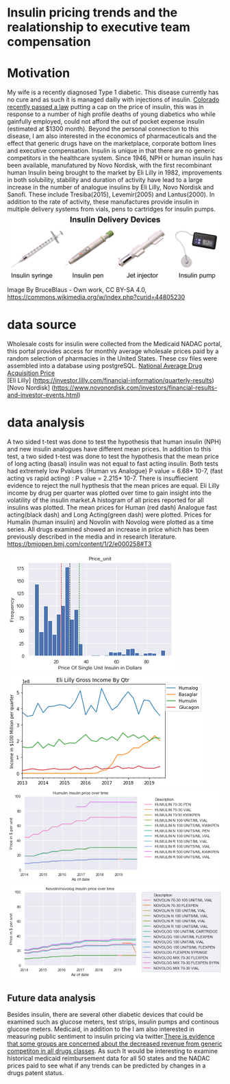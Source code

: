 # Insulin pricing trends and the realationship to executive team compensation

# Motivation
My wife is a recently diagnosed Type 1 diabetic. This disease currently has no cure and as such it is managed dailly with injections of insulin. [Colorado recently passed a law](https://leg.colorado.gov/bills/hb19-1216) putting a cap on the price of insulin, this was in response to a number of high profile deaths of young diabetics who while gainfully employed, could not afford the out of pocket expense insulin (estimated at $1300 month). Beyond the personal connection to this disease, I am also interested in the economics of pharmaceuticals and the effect that generic drugs have on the marketplace, corporate bottom lines and executive compensation. Insulin is unique in that there are no generic competitors in the healthcare system. Since 1946, NPH or human insulin has been available, manufatured by Novo Nordisk, with the first recombinant human Insulin being brought to the market by Eli Lilly in 1982, improvements in both solubility, stability and duration of activity have lead to a large increase in the number of analogue insulins by Eli Lilly, Novo Nordisk and Sanofi. These include Tresiba(2015), Levemir(2005) and Lantus(2000). In addition to the rate of activity, these manufactures provide insulin in multiple delivery systems from vials, pens to cartridges for insulin pumps. 
![Devices](https://github.com/clayton-summitt/Insulin_pricing_trends/blob/master/images/Insulin_Delivery_Devices.png)
Image By BruceBlaus - Own work, CC BY-SA 4.0, https://commons.wikimedia.org/w/index.php?curid=44805230
# data source
Wholesale costs for insulin were collected from the Medicaid NADAC portal, this portal provides access for monthly average wholesale prices paid by a random selection of pharmacies in the United States. These csv files were assembled into a database using postgreSQL. 
[National Average Drug Acquisition Price](https://data.medicaid.gov/Drug-Pricing-and-Payment/NADAC-Comparison/6gk3-9bxc)  
[Eli Lilly] (https://investor.lilly.com/financial-information/quarterly-results)  
[Novo Nordisk] (https://www.novonordisk.com/investors/financial-results-and-investor-events.html)  


# data analysis
A two sided t-test was done to test the hypothesis that human insulin (NPH) and new insulin analogues have different mean prices. In addition to this test, a two sided t-test was done to test the hypothesis that the mean price of long acting (basal) insulin was not equal to fast acting insulin. Both tests had extremely low Pvalues :(Human vs Analogue) P value = 6.68* 10-7, (fast acting vs rapid acting) : P value = 2.215* 10-7. There is insuffiecient evidence to reject the null hypthesis that the mean prices are equal. Eli Lilly income by drug per quarter was plotted over time to gain insight into the volatility of the insulin market.A histogram of all prices reported for all insulins was plotted. The mean prices for Human (red dash) Analogue fast acting(black dash) and Long Acting(green dash) were plotted. Prices for Humalin (human insulin) and Novolin with Novolog were plotted as a time series.  All drugs examined showed an increase in price which has been previously described in the media and in research literature. https://bmjopen.bmj.com/content/1/2/e000258#T3









![Histogram of prices from 2014-2020](https://github.com/clayton-summitt/Insulin_pricing_trends/blob/master/images/histogram%20copy.png)
![Eli Lilly](https://github.com/clayton-summitt/Insulin_pricing_trends/blob/master/images/elililly.png)
![Humulin pricing](https://github.com/clayton-summitt/Insulin_pricing_trends/blob/master/images/humulin.png)
![Novolog and Novolin](https://github.com/clayton-summitt/Insulin_pricing_trends/blob/master/images/novol.png)
## Future data analysis
Besides insulin, there are several other diabetic devices that could be examined such as glucose meters, test strips, insulin pumps and continous glucose meters. Medicaid, in addition to the I am also interested in measuring public sentiment to insulin pricing via twitter.[There is evidence that some groups are concerned about the decreased revenue from generic competiton in all drugs classes](https://www.uspharmacist.com/article/drug-patent-expirations-and-the-patent-cliff). As such It would be interesting to examine historical medicaid reimbursement data for all 50 states and the NADAC prices paid to see what if any trends can be predicted by changes in a drugs patent status.
